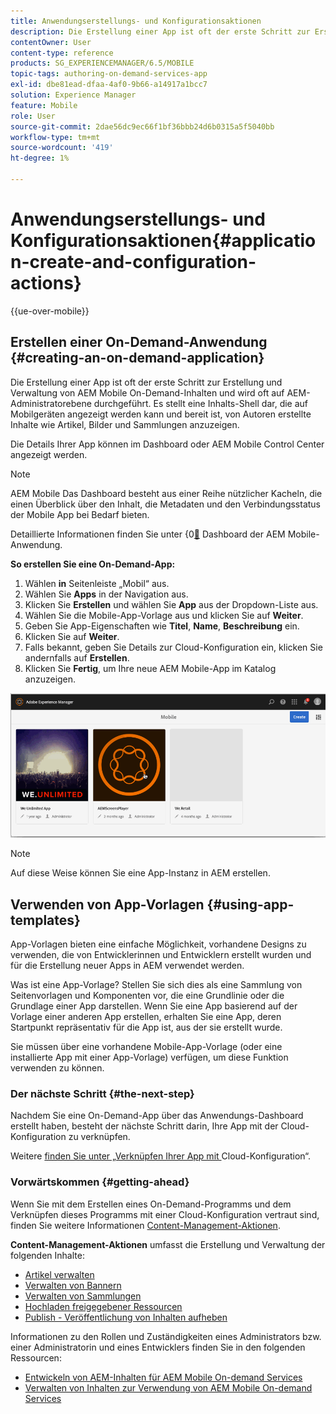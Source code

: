 ```yaml
---
title: Anwendungserstellungs- und Konfigurationsaktionen
description: Die Erstellung einer App ist oft der erste Schritt zur Erstellung und Verwaltung von AEM Mobile On-Demand-Inhalten. Auf dieser Seite erfahren Sie mehr darüber.
contentOwner: User
content-type: reference
products: SG_EXPERIENCEMANAGER/6.5/MOBILE
topic-tags: authoring-on-demand-services-app
exl-id: dbe81ead-dfaa-4af0-9b66-a14917a1bcc7
solution: Experience Manager
feature: Mobile
role: User
source-git-commit: 2dae56dc9ec66f1bf36bbb24d6b0315a5f5040bb
workflow-type: tm+mt
source-wordcount: '419'
ht-degree: 1%

---
```


# Anwendungserstellungs- und Konfigurationsaktionen{#application-create-and-configuration-actions}

{{ue-over-mobile}}

## Erstellen einer On-Demand-Anwendung {#creating-an-on-demand-application}

Die Erstellung einer App ist oft der erste Schritt zur Erstellung und Verwaltung von AEM Mobile On-Demand-Inhalten und wird oft auf AEM-Administratorebene durchgeführt. Es stellt eine Inhalts-Shell dar, die auf Mobilgeräten angezeigt werden kann und bereit ist, von Autoren erstellte Inhalte wie Artikel, Bilder und Sammlungen anzuzeigen.

Die Details Ihrer App können im Dashboard oder AEM Mobile Control Center angezeigt werden.

>[!NOTE]
>
>AEM Mobile Das Dashboard besteht aus einer Reihe nützlicher Kacheln, die einen Überblick über den Inhalt, die Metadaten und den Verbindungsstatus der Mobile App bei Bedarf bieten.
>
>Detaillierte Informationen finden Sie unter &lbrace;0[&#128279;](/help/mobile/mobile-apps-ondemand-application-dashboard.md) Dashboard der AEM Mobile-Anwendung.

**So erstellen Sie eine On-Demand-App:**

1. Wählen **in** Seitenleiste „Mobil“ aus.
1. Wählen Sie **Apps** in der Navigation aus.
1. Klicken Sie **Erstellen** und wählen Sie **App** aus der Dropdown-Liste aus.
1. Wählen Sie die Mobile-App-Vorlage aus und klicken Sie auf **Weiter**.
1. Geben Sie App-Eigenschaften wie **Titel**, **Name**, **Beschreibung** ein.
1. Klicken Sie auf **Weiter**.
1. Falls bekannt, geben Sie Details zur Cloud-Konfiguration ein, klicken Sie andernfalls auf **Erstellen**.
1. Klicken Sie **Fertig**, um Ihre neue AEM Mobile-App im Katalog anzuzeigen.

![chlimage_1](assets/chlimage_1.gif)

>[!NOTE]
>
>Auf diese Weise können Sie eine App-Instanz in AEM erstellen.

## Verwenden von App-Vorlagen {#using-app-templates}

App-Vorlagen bieten eine einfache Möglichkeit, vorhandene Designs zu verwenden, die von Entwicklerinnen und Entwicklern erstellt wurden und für die Erstellung neuer Apps in AEM verwendet werden.

Was ist eine App-Vorlage? Stellen Sie sich dies als eine Sammlung von Seitenvorlagen und Komponenten vor, die eine Grundlinie oder die Grundlage einer App darstellen.
Wenn Sie eine App basierend auf der Vorlage einer anderen App erstellen, erhalten Sie eine App, deren Startpunkt repräsentativ für die App ist, aus der sie erstellt wurde.

Sie müssen über eine vorhandene Mobile-App-Vorlage (oder eine installierte App mit einer App-Vorlage) verfügen, um diese Funktion verwenden zu können.

### Der nächste Schritt {#the-next-step}

Nachdem Sie eine On-Demand-App über das Anwendungs-Dashboard erstellt haben, besteht der nächste Schritt darin, Ihre App mit der Cloud-Konfiguration zu verknüpfen.

Weitere [&#x200B; finden Sie unter „Verknüpfen Ihrer App mit &#x200B;](/help/mobile/mobile-on-demand-associating-an-on-demand-app-to-cloud-configuration.md) Cloud-Konfiguration“.

### Vorwärtskommen {#getting-ahead}

Wenn Sie mit dem Erstellen eines On-Demand-Programms und dem Verknüpfen dieses Programms mit einer Cloud-Konfiguration vertraut sind, finden Sie weitere Informationen [Content-Management-Aktionen](/help/mobile/mobile-apps-ondemand-manage-content-ondemand.md).

**Content-Management-Aktionen** umfasst die Erstellung und Verwaltung der folgenden Inhalte:

* [Artikel verwalten](/help/mobile/mobile-on-demand-managing-articles.md)
* [Verwalten von Bannern](/help/mobile/mobile-on-demand-managing-banners.md)
* [Verwalten von Sammlungen](/help/mobile/mobile-on-demand-managing-collections.md)
* [Hochladen freigegebener Ressourcen](/help/mobile/mobile-on-demand-shared-resources.md)
* [Publish - Veröffentlichung von Inhalten aufheben](/help/mobile/mobile-on-demand-publishing-unpublishing.md)

Informationen zu den Rollen und Zuständigkeiten eines Administrators bzw. einer Administratorin und eines Entwicklers finden Sie in den folgenden Ressourcen:

* [Entwickeln von AEM-Inhalten für AEM Mobile On-demand Services](/help/mobile/aem-mobile-on-demand.md)
* [Verwalten von Inhalten zur Verwendung von AEM Mobile On-demand Services](/help/mobile/aem-mobile.md)
